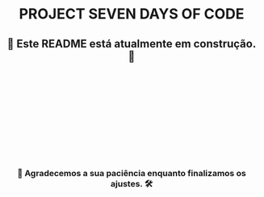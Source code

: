 <div style="text-align: center;">

# PROJECT SEVEN DAYS OF CODE

## 🚧 Este README está atualmente em construção. 🚧

<br>
<br>
<br>
<br>
<br>
<br>
<br>
<br>
<br>
<br>

### 🚧 Agradecemos a sua paciência enquanto finalizamos os ajustes. 🛠️

</div>
